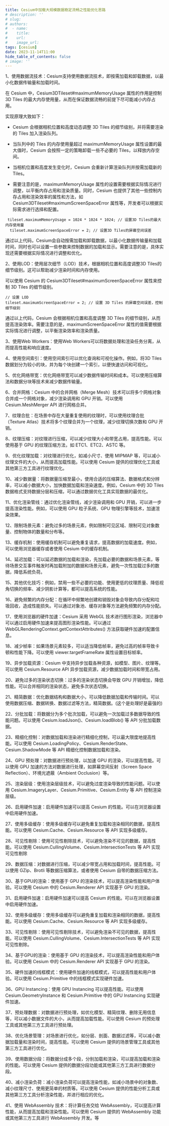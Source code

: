 ```yaml
---
title: Cesium中加载大规模数据稳定流畅之性能优化思路
# description: ''
# slug:
# authors:
#  - name:
#    title:
#    url:
#    image_url:
tags: [cesium]
date: 2023-11-14T11:00
hide_table_of_contents: false
# image: ''
---
```


1、使用数据流技术：Cesium支持使用数据流技术，即按需加载和卸载数据，以最小化数据传输量和加载时间。

在 Cesium 中，Cesium3DTileset#maximumMemoryUsage 属性的作用是控制 3D Tiles 的最大内存使用量，从而在保证数据流畅的前提下尽可能减小内存占用。

实现原理大致如下：

- Cesium 会根据相机位置和高度动态调整 3D Tiles 的细节级别，并将需要渲染的 Tiles 加入渲染队列。

- 当队列中的 Tiles 的内存使用量超过 maximumMemoryUsage 属性设置的最大值时，Cesium 会按照一定的策略卸载一些不必要的 Tiles，以释放内存空间。

- 当相机位置和高度发生变化时，Cesium 会重新计算渲染队列并按需加载新的 Tiles。

- 需要注意的是，maximumMemoryUsage 属性的设置需要根据实际情况进行调整，以平衡内存占用和渲染质量。同时，Cesium 也提供了其他一些控制内存占用和渲染效率的属性和方法，如 Cesium3DTileset#maximumScreenSpaceError 属性等，开发者可以根据实际需求进行选择和配置。

```
 tileset.maximumMemoryUsage = 1024 * 1024 * 1024; // 设置3D Tiles的最大内存使用量
  tileset.maximumScreenSpaceError = 2; // 设置3D Tiles的屏幕空间误差
```

通过以上代码，Cesium会自动按需加载和卸载数据，以最小化数据传输量和加载时间，同时也可以设置一些参数来控制数据的加载和显示。需要注意的是，具体实现还需要根据实际情况进行调整和优化。

2、使用LOD：使用层次细节（LOD）技术，根据相机位置和高度调整3D Tiles的细节级别。这可以帮助减少渲染时间和内存使用。

可以使用 Cesium 的 Cesium3DTileset#maximumScreenSpaceError 属性来控制 3D Tiles 的细节级别。

```
// 设置 LOD
tileset.maximumScreenSpaceError = 2; // 设置 3D Tiles 的屏幕空间误差，控制细节级别
```

通过以上代码，Cesium 会根据相机位置和高度调整 3D Tiles 的细节级别，从而提高渲染效率。需要注意的是，maximumScreenSpaceError 属性的值需要根据实际情况进行调整，以平衡渲染效率和渲染质量。

3、使用Web Workers：使用Web Workers可以将数据处理和渲染任务分离，从而提高性能和响应速度。

4、使用空间索引：使用空间索引可以优化查询和可视化操作。例如，将3D Tiles数据划分为较小的块，并为每个块创建一个索引，以便快速访问和可视化。

5、优化网络带宽：优化网络带宽可以减少数据传输时间和成本。可以使用压缩算法和数据分块等技术来减少数据传输量。

6、合并网格：Cesium 中的合并网格（Merge Mesh）技术可以将多个网格对象合并成一个网格对象，减少渲染调用和 GPU 开销。可以使用 Cesium.MeshMerger API 进行网格合并。


7、纹理合批：在场景中存在大量重复使用的纹理时，可以使用纹理合批（Texture Atlas）技术将多个纹理合并为一个纹理，减少纹理切换次数和 GPU 开销。

8、纹理压缩：对纹理进行压缩，可以减少纹理大小和带宽占用，提高性能。可以使用基于 GPU 的纹理压缩方法，如 ETC1、ETC2、ASTC 等。

9、优化纹理加载：对纹理进行优化，如减小尺寸、使用 MIPMAP 等，可以减小纹理文件的大小，从而提高加载性能。可以使用 Cesium 提供的纹理优化工具或其他第三方工具进行纹理优化。

10、减少数据量：将数据量压缩至最小，使用合适的压缩算法、数据格式和分辨率，可以减小数据大小，加快数据加载和渲染速度。例如，Cesium 中的 3D Tiles 数据格式支持数据分层和压缩，可以通过数据优化工具实现数据的最优化。

11、优化渲染管线：通过优化渲染管线，减少渲染调用和 GPU 开销，可以进一步提高渲染性能。例如，可以使用 GPU 粒子系统、GPU 物理引擎等技术，加速渲染效果。

12、限制场景元素：避免过多的场景元素，例如限制可见区域、限制可见对象数量、控制物体的数量和分布等。

13、缓存机制：使用缓存机制可以避免重复请求，提高数据的加载速度。例如，可以使用浏览器缓存或者使用 Cesium 中的缓存机制。

14、延迟加载：可以延迟数据的加载和渲染，先加载必要的数据和场景元素，等待场景交互事件触发时再加载附加的数据和场景元素，避免一次性加载过多的数据，降低系统负荷。

15、其他优化技巧：例如，禁用一些不必要的功能、使用更低的纹理质量、降低视角切换的频率、减少阴影计算等，都可以提高系统的性能。

16、避免频繁的内存分配：在循环中频繁地创建和销毁对象会导致内存分配和垃圾回收，造成性能损失。可以通过对象池、缓存对象等方法避免频繁的内存分配。

17、使用浏览器的硬件加速：Cesium 采用 WebGL 技术进行图形渲染，浏览器中可以通过启用硬件加速来提高图形渲染性能。可以通过 WebGLRenderingContext.getContextAttributes() 方法获取硬件加速的配置信息。

18、减少帧率：如果场景元素较多，可以适当降低帧率，避免过高的帧率导致卡顿和性能下降。可以使用 viewer.targetFrameRate 属性设置目标帧率。

19、异步加载资源：Cesium 中支持异步加载各种资源，如模型、图片、纹理等。可以使用 Cesium.Resource API 异步加载资源，减少数据加载时间和带宽占用。

20、避免过多的渲染状态切换：过多的渲染状态切换会导致 GPU 开销增加，降低性能。可以合并相同的渲染状态，避免多次状态切换。

21、精简数据：优化数据结构和数据大小，可以降低数据加载和传输时间。可以使用数据压缩、数据转换、数据过滤等方法，精简数据。(这个是处理好是最强的)

22、分批加载：将数据分为多个批次加载，可以避免一次加载过多数据导致的性能问题。可以使用 Cesium.loadJson()、Cesium.loadBlob() 等 API 分批加载数据。

23、精细化控制：对数据加载和渲染进行精细化控制，可以最大限度地提高性能。可以使用 Cesium.LoadingPolicy、Cesium.RenderState、Cesium.ShadowMode 等 API 精细化控制数据加载和渲染。

24、GPU 预处理：对数据进行预处理，以加速 GPU 的渲染，可以提高性能。可以使用 GPU 加速的方法对数据进行处理，如屏幕空间反射（Screen Space Reflection）、环境光遮蔽（Ambient Occlusion）等。

25、渲染层级：使用渲染层级技术，可以避免过度渲染导致的性能问题。可以使用 Cesium.ImageryLayer、Cesium.Primitive、Cesium.Entity 等 API 控制渲染层级。

26、启用硬件加速：启用硬件加速可以提高 Cesium 的性能。可以在浏览器设置中启用硬件加速。

27、使用多级缓存：使用多级缓存可以避免重复加载和渲染相同的数据，提高性能。可以使用 Cesium.Cache、Cesium.Resource 等 API 实现多级缓存。

28、可见性剔除：使用可见性剔除技术，可以避免渲染不可见的数据，提高性能。可以使用 Cesium.CullingVolume、Cesium.IntersectionTests 等 API 实现可见性剔除

29、数据压缩：对数据进行压缩，可以减少带宽占用和加载时间，提高性能。可以使用 GZip、Brotli 等数据压缩算法，或者使用 Cesium 自带的数据压缩方法。

30、基于GPU的渲染：使用基于 GPU 的渲染技术，可以提高渲染性能和用户体验。可以使用 Cesium 中的 Cesium.Renderer API 实现基于 GPU 的渲染。

31、启用硬件加速：启用硬件加速可以提高 Cesium 的性能。可以在浏览器设置中启用硬件加速。

32、使用多级缓存：使用多级缓存可以避免重复加载和渲染相同的数据，提高性能。可以使用 Cesium.Cache、Cesium.Resource 等 API 实现多级缓存。

33、可见性剔除：使用可见性剔除技术，可以避免渲染不可见的数据，提高性能。可以使用 Cesium.CullingVolume、Cesium.IntersectionTests 等 API 实现可见性剔除。

34、基于GPU的渲染：使用基于 GPU 的渲染技术，可以提高渲染性能和用户体验。可以使用 Cesium 中的 Cesium.Renderer API 实现基于 GPU 的渲染。

35、硬件加速的线框模式：使用硬件加速的线框模式，可以提高性能和用户体验。可以使用 Cesium.Primitive 中的线框模式实现硬件加速。

36、GPU Instancing：使用 GPU Instancing 可以提高性能。可以使用 Cesium.GeometryInstance 和 Cesium.Primitive 中的 GPU Instancing 实现硬件加速。

37、预处理数据：对数据进行预处理，如优化模型、精简纹理、删除无用信息等，可以减小数据文件的大小，从而提高加载性能。可以使用 Cesium 的预处理工具或其他第三方工具进行预处理。

38、优化场景管理：对场景进行优化，如分层、剖面、数据过滤等，可以减小数据加载量和渲染时间，提高性能。可以使用 Cesium 提供的场景管理工具或其他第三方工具进行优化。

39、使用数据分段：将数据分成多个段，分别加载和渲染，可以提高加载和渲染的性能。可以使用 Cesium 提供的数据分段功能或其他第三方工具进行数据分段。

40、减小渲染负荷：减小渲染负荷可以提高渲染性能，如减小场景中的对象数、减小纹理尺寸、使用更简单的材质等。可以使用 Cesium 提供的性能分析工具或其他第三方工具分析渲染性能，并进行相应的优化。

41、使用 WebAssembly 技术：将计算任务交给 WebAssembly，可以提高计算性能，从而提高加载和渲染性能。可以使用 Cesium 提供的 WebAssembly 功能或其他第三方工具进行 WebAssembly 开发。等